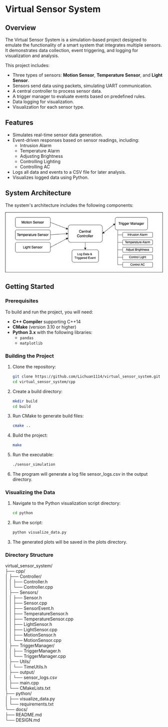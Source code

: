 # Virtual Sensor System

## Overview
The Virtual Sensor System is a simulation-based project designed to emulate the functionality of a smart system that integrates multiple sensors. It demonstrates data collection, event triggering, and logging for visualization and analysis.

This project includes:
- Three types of sensors: **Motion Sensor**, **Temperature Sensor**, and **Light Sensor**.
- Sensors send data using packets, simulating UART communication.
- A central controller to process sensor data.
- A trigger manager to evaluate events based on predefined rules.
- Data logging for visualization.
- Visualization for each sensor type.

## Features
- Simulates real-time sensor data generation.
- Event-driven responses based on sensor readings, including:
  - Intrusion Alarm
  - Temperature Alarm
  - Adjusting Brightness
  - Controlling Lighting
  - Controlling AC
- Logs all data and events to a CSV file for later analysis.
- Visualizes logged data using Python.

## System Architecture
The system's architecture includes the following components:

![System Architecture](./system_architecture.png)

## Getting Started

### Prerequisites
To build and run the project, you will need:
- **C++ Compiler** supporting C++14
- **CMake** (version 3.10 or higher)
- **Python 3.x** with the following libraries:
  - `pandas`
  - `matplotlib`

### Building the Project
1. Clone the repository:
   ```bash
   git clone https://github.com/Lichuan1114/virtual_sensor_system.git
   cd virtual_sensor_system/cpp

2. Create a build directory:
   ```bash
   mkdir build
   cd build

3. Run CMake to generate build files:
   ```bash
   cmake ..

4. Build the project:
   ```bash
   make

5. Run the executable:
   ```bash
   ./sensor_simulation

6. The program will generate a log file sensor_logs.csv in the output directory.

### Visualizing the Data

1. Navigate to the Python visualization script directory:
   ```bash
   cd python

2. Run the script:
   ```bash
   python visualize_data.py

3. The generated plots will be saved in the plots directory.

### Directory Structure

virtual_sensor_system/  
├── cpp/  
│   ├── Controller/  
│   │   ├── Controller.h  
│   │   └── Controller.cpp  
│   ├── Sensors/  
│   │   ├── Sensor.h  
│   │   ├── Sensor.cpp  
│   │   ├── SensorEvent.h  
│   │   ├── TemperatureSensor.h  
│   │   ├── TemperatureSensor.cpp  
│   │   ├── LightSensor.h  
│   │   ├── LightSensor.cpp  
│   │   ├── MotionSensor.h  
│   │   └── MotionSensor.cpp  
│   ├── TriggerManager/  
│   │   ├── TriggerManager.h  
│   │   └── TriggerManager.cpp  
│   ├── Utils/  
│   │   └── TimeUtils.h  
│   ├── output/  
│   │   └── sensor_logs.csv  
│   ├── main.cpp  
│   └── CMakeLists.txt  
├── python/  
│   ├── visualize_data.py  
│   └── requirements.txt  
└── docs/  
    ├── README.md  
    └── DESIGN.md  
